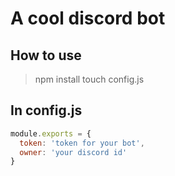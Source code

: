 # A cool discord bot

## How to use
> npm install
> touch config.js

## In config.js
```JavaScript
module.exports = {
  token: 'token for your bot',
  owner: 'your discord id'
}
```
